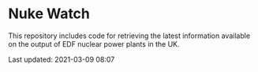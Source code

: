 # Nuke Watch

This repository includes code for retrieving the latest information available on the output of EDF nuclear power plants in the UK.

Last updated: 2021-03-09 08:07